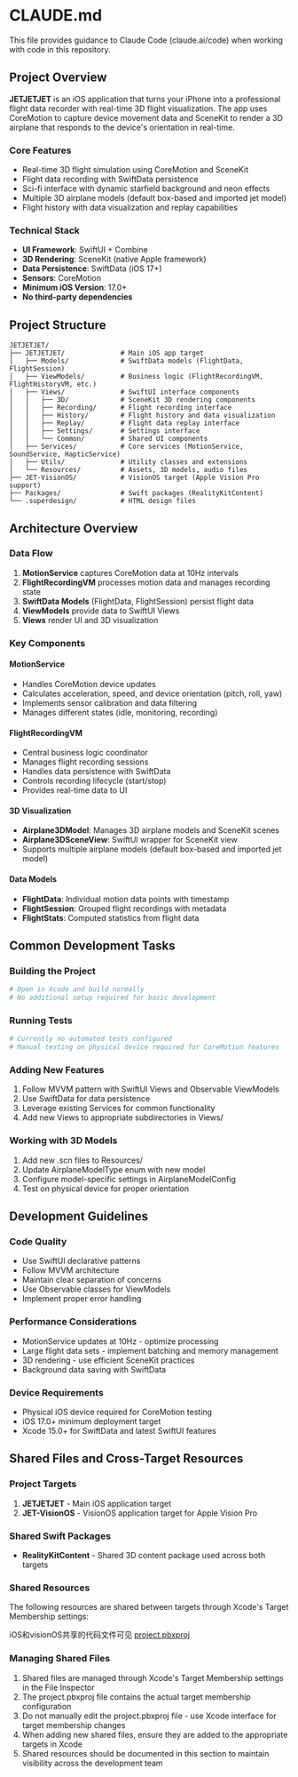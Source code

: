 # CLAUDE.md

This file provides guidance to Claude Code (claude.ai/code) when working with code in this repository.

## Project Overview

**JETJETJET** is an iOS application that turns your iPhone into a professional flight data recorder with real-time 3D flight visualization. The app uses CoreMotion to capture device movement data and SceneKit to render a 3D airplane that responds to the device's orientation in real-time.

### Core Features
- Real-time 3D flight simulation using CoreMotion and SceneKit
- Flight data recording with SwiftData persistence
- Sci-fi interface with dynamic starfield background and neon effects
- Multiple 3D airplane models (default box-based and imported jet model)
- Flight history with data visualization and replay capabilities

### Technical Stack
- **UI Framework**: SwiftUI + Combine
- **3D Rendering**: SceneKit (native Apple framework)
- **Data Persistence**: SwiftData (iOS 17+)
- **Sensors**: CoreMotion
- **Minimum iOS Version**: 17.0+
- **No third-party dependencies**

## Project Structure

```
JETJETJET/
├── JETJETJET/              # Main iOS app target
│   ├── Models/             # SwiftData models (FlightData, FlightSession)
│   ├── ViewModels/         # Business logic (FlightRecordingVM, FlightHistoryVM, etc.)
│   ├── Views/              # SwiftUI interface components
│   │   ├── 3D/             # SceneKit 3D rendering components
│   │   ├── Recording/      # Flight recording interface
│   │   ├── History/        # Flight history and data visualization
│   │   ├── Replay/         # Flight data replay interface
│   │   ├── Settings/       # Settings interface
│   │   └── Common/         # Shared UI components
│   ├── Services/           # Core services (MotionService, SoundService, HapticService)
│   ├── Utils/              # Utility classes and extensions
│   └── Resources/          # Assets, 3D models, audio files
├── JET-VisionOS/           # VisionOS target (Apple Vision Pro support)
├── Packages/               # Swift packages (RealityKitContent)
└── .superdesign/           # HTML design files
```

## Architecture Overview

### Data Flow
1. **MotionService** captures CoreMotion data at 10Hz intervals
2. **FlightRecordingVM** processes motion data and manages recording state
3. **SwiftData Models** (FlightData, FlightSession) persist flight data
4. **ViewModels** provide data to SwiftUI Views
5. **Views** render UI and 3D visualization

### Key Components

#### MotionService
- Handles CoreMotion device updates
- Calculates acceleration, speed, and device orientation (pitch, roll, yaw)
- Implements sensor calibration and data filtering
- Manages different states (idle, monitoring, recording)

#### FlightRecordingVM
- Central business logic coordinator
- Manages flight recording sessions
- Handles data persistence with SwiftData
- Controls recording lifecycle (start/stop)
- Provides real-time data to UI

#### 3D Visualization
- **Airplane3DModel**: Manages 3D airplane models and SceneKit scenes
- **Airplane3DSceneView**: SwiftUI wrapper for SceneKit view
- Supports multiple airplane models (default box-based and imported jet model)

#### Data Models
- **FlightData**: Individual motion data points with timestamp
- **FlightSession**: Grouped flight recordings with metadata
- **FlightStats**: Computed statistics from flight data

## Common Development Tasks

### Building the Project
```bash
# Open in Xcode and build normally
# No additional setup required for basic development
```

### Running Tests
```bash
# Currently no automated tests configured
# Manual testing on physical device required for CoreMotion features
```

### Adding New Features
1. Follow MVVM pattern with SwiftUI Views and Observable ViewModels
2. Use SwiftData for data persistence
3. Leverage existing Services for common functionality
4. Add new Views to appropriate subdirectories in Views/

### Working with 3D Models
1. Add new .scn files to Resources/
2. Update AirplaneModelType enum with new model
3. Configure model-specific settings in AirplaneModelConfig
4. Test on physical device for proper orientation

## Development Guidelines

### Code Quality
- Use SwiftUI declarative patterns
- Follow MVVM architecture
- Maintain clear separation of concerns
- Use Observable classes for ViewModels
- Implement proper error handling

### Performance Considerations
- MotionService updates at 10Hz - optimize processing
- Large flight data sets - implement batching and memory management
- 3D rendering - use efficient SceneKit practices
- Background data saving with SwiftData

### Device Requirements
- Physical iOS device required for CoreMotion testing
- iOS 17.0+ minimum deployment target
- Xcode 15.0+ for SwiftData and latest SwiftUI features

## Shared Files and Cross-Target Resources

### Project Targets
1. **JETJETJET** - Main iOS application target
2. **JET-VisionOS** - VisionOS application target for Apple Vision Pro

### Shared Swift Packages
- **RealityKitContent** - Shared 3D content package used across both targets

### Shared Resources
The following resources are shared between targets through Xcode's Target Membership settings:

iOS和visionOS共享的代码文件可见 [project.pbxproj](JETJETJET.xcodeproj/project.pbxproj)

### Managing Shared Files
1. Shared files are managed through Xcode's Target Membership settings in the File Inspector
2. The project.pbxproj file contains the actual target membership configuration
3. Do not manually edit the project.pbxproj file - use Xcode interface for target membership changes
4. When adding new shared files, ensure they are added to the appropriate targets in Xcode
5. Shared resources should be documented in this section to maintain visibility across the development team